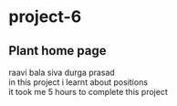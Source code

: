 # project-6
## Plant home page

raavi bala siva durga prasad <br>
in this project i learnt about positions <br>
it took me 5 hours to complete this project
